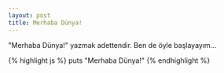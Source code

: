 ```yaml
---
layout: post
title: Merhaba Dünya!
---
```


"Merhaba Dünya!" yazmak adettendir. Ben de öyle başlayayım...

{% highlight js %}
puts "Merhaba Dünya!"
{% endhighlight %}